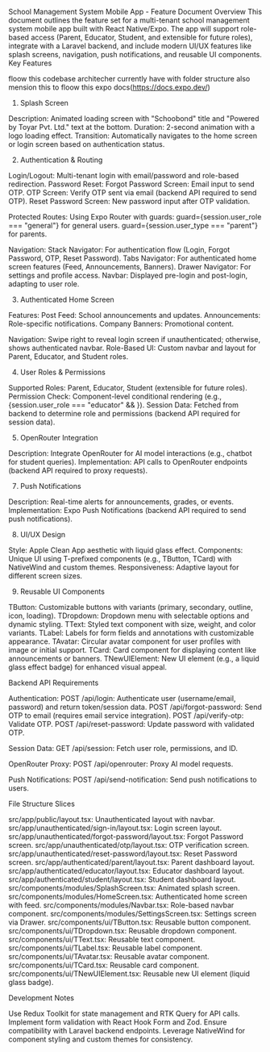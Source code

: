 School Management System Mobile App - Feature Document
Overview
This document outlines the feature set for a multi-tenant school management system mobile app built with React Native/Expo. The app will support role-based access (Parent, Educator, Student, and extensible for future roles), integrate with a Laravel backend, and include modern UI/UX features like splash screens, navigation, push notifications, and reusable UI components.
Key Features

floow this codebase architecher currently have with folder structure also mension this to floow this expo docs(https://docs.expo.dev/)

1. Splash Screen

Description: Animated loading screen with "Schoobond" title and "Powered by Toyar Pvt. Ltd." text at the bottom.
Duration: 2-second animation with a logo loading effect.
Transition: Automatically navigates to the home screen or login screen based on authentication status.

2. Authentication & Routing

Login/Logout: Multi-tenant login with email/password and role-based redirection.
Password Reset:
Forgot Password Screen: Email input to send OTP.
OTP Screen: Verify OTP sent via email (backend API required to send OTP).
Reset Password Screen: New password input after OTP validation.

Protected Routes: Using Expo Router with guards:
guard={session.user_role === "general"} for general users.
guard={session.user_type === "parent"} for parents.

Navigation:
Stack Navigator: For authentication flow (Login, Forgot Password, OTP, Reset Password).
Tabs Navigator: For authenticated home screen features (Feed, Announcements, Banners).
Drawer Navigator: For settings and profile access.
Navbar: Displayed pre-login and post-login, adapting to user role.

3. Authenticated Home Screen

Features:
Post Feed: School announcements and updates.
Announcements: Role-specific notifications.
Company Banners: Promotional content.

Navigation: Swipe right to reveal login screen if unauthenticated; otherwise, shows authenticated navbar.
Role-Based UI: Custom navbar and layout for Parent, Educator, and Student roles.

4. User Roles & Permissions

Supported Roles: Parent, Educator, Student (extensible for future roles).
Permission Check: Component-level conditional rendering (e.g., {session.user_role === "educator" && <EducatorComponent />}).
Session Data: Fetched from backend to determine role and permissions (backend API required for session data).

5. OpenRouter Integration

Description: Integrate OpenRouter for AI model interactions (e.g., chatbot for student queries).
Implementation: API calls to OpenRouter endpoints (backend API required to proxy requests).

7. Push Notifications

Description: Real-time alerts for announcements, grades, or events.
Implementation: Expo Push Notifications (backend API required to send push notifications).

8. UI/UX Design

Style: Apple Clean App aesthetic with liquid glass effect.
Components: Unique UI using T-prefixed components (e.g., TButton, TCard) with NativeWind and custom themes.
Responsiveness: Adaptive layout for different screen sizes.

9. Reusable UI Components

TButton: Customizable buttons with variants (primary, secondary, outline, icon, loading).
TDropdown: Dropdown menu with selectable options and dynamic styling.
TText: Styled text component with size, weight, and color variants.
TLabel: Labels for form fields and annotations with customizable appearance.
TAvatar: Circular avatar component for user profiles with image or initial support.
TCard: Card component for displaying content like announcements or banners.
TNewUIElement: New UI element (e.g., a liquid glass effect badge) for enhanced visual appeal.

Backend API Requirements

Authentication:
POST /api/login: Authenticate user (username/email, password) and return token/session data.
POST /api/forgot-password: Send OTP to email (requires email service integration).
POST /api/verify-otp: Validate OTP.
POST /api/reset-password: Update password with validated OTP.

Session Data:
GET /api/session: Fetch user role, permissions, and ID.

OpenRouter Proxy:
POST /api/openrouter: Proxy AI model requests.

Push Notifications:
POST /api/send-notification: Send push notifications to users.

File Structure Slices

src/app/public/layout.tsx: Unauthenticated layout with navbar.
src/app/unauthenticated/sign-in/layout.tsx: Login screen layout.
src/app/unauthenticated/forgot-password/layout.tsx: Forgot Password screen.
src/app/unauthenticated/otp/layout.tsx: OTP verification screen.
src/app/unauthenticated/reset-password/layout.tsx: Reset Password screen.
src/app/authenticated/parent/layout.tsx: Parent dashboard layout.
src/app/authenticated/educator/layout.tsx: Educator dashboard layout.
src/app/authenticated/student/layout.tsx: Student dashboard layout.
src/components/modules/SplashScreen.tsx: Animated splash screen.
src/components/modules/HomeScreen.tsx: Authenticated home screen with feed.
src/components/modules/Navbar.tsx: Role-based navbar component.
src/components/modules/SettingsScreen.tsx: Settings screen via Drawer.
src/components/ui/TButton.tsx: Reusable button component.
src/components/ui/TDropdown.tsx: Reusable dropdown component.
src/components/ui/TText.tsx: Reusable text component.
src/components/ui/TLabel.tsx: Reusable label component.
src/components/ui/TAvatar.tsx: Reusable avatar component.
src/components/ui/TCard.tsx: Reusable card component.
src/components/ui/TNewUIElement.tsx: Reusable new UI element (liquid glass badge).

Development Notes

Use Redux Toolkit for state management and RTK Query for API calls.
Implement form validation with React Hook Form and Zod.
Ensure compatibility with Laravel backend endpoints.
Leverage NativeWind for component styling and custom themes for consistency.
